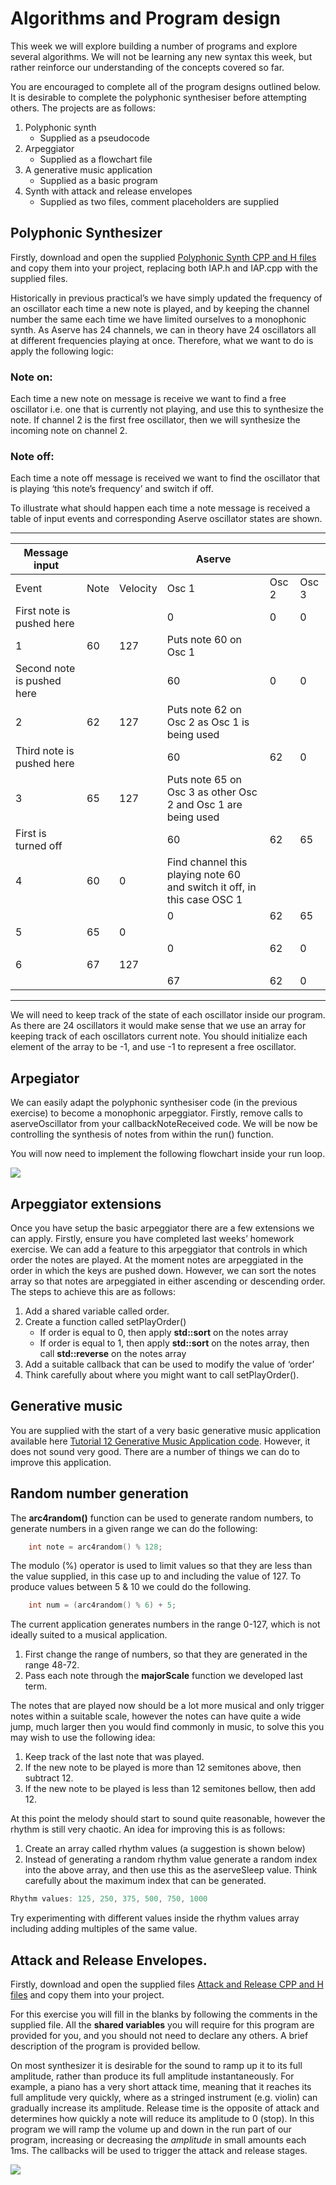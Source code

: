 # Algorithms and Program design

This week we will explore building a number of programs and explore several algorithms. We will not be learning any new syntax this week, but rather reinforce our understanding of the concepts covered so far.

You are encouraged to complete all of the program designs outlined below. It is desirable to complete the polyphonic synthesiser before attempting others.
The projects are as follows:

1.	Polyphonic synth
    - Supplied as a pseudocode 
2.	Arpeggiator
    - Supplied as a flowchart file
3.	A generative music application
    - Supplied as a basic program
4.	Synth with attack and release envelopes
    - Supplied as two files, comment placeholders are supplied

## Polyphonic Synthesizer

Firstly, download and open the supplied [Polyphonic Synth CPP and H files](../../Code%20Exercises/Tutorial%2012/Polyphonic%20Synth) and copy them into your project, replacing both IAP.h and IAP.cpp with the supplied files.

Historically in previous practical’s we have simply updated the frequency of an oscillator each time a new note is played, and by keeping the channel number the same each time we have limited ourselves to a monophonic synth. As Aserve has 24 channels, we can in theory have 24 oscillators all at different frequencies playing at once. Therefore, what we want to do is apply the following logic:

### Note on:
Each time a new note on message is receive we want to find a free oscillator i.e. one that is currently not playing, and use this to synthesize the note. If channel 2 is the first free oscillator, then we will synthesize the incoming note on channel 2.

### Note off:
Each time a note off message is received we want to find the oscillator that is playing ‘this note’s frequency’ and switch if off.

To illustrate what should happen each time a note message is received a table of input events and corresponding Aserve oscillator states are shown.

<hr>

| ﻿Message input              |      |          | Aserve                                                                  |       |       |
|----------------------------|------|----------|-------------------------------------------------------------------------|-------|-------|
| Event                      | Note | Velocity | Osc 1                                                                   | Osc 2 | Osc 3 |
| First note is pushed here  |      |          | 0                                                                       | 0     | 0     |
| 1                          | 60   | 127      | Puts note 60 on Osc 1                                                   |       |       |
| Second note is pushed here |      |          | 60                                                                      | 0     | 0     |
| 2                          | 62   | 127      | Puts note 62 on Osc 2 as Osc 1 is being used                            |       |       |
| Third note is pushed here  |      |          | 60                                                                      | 62    | 0     |
| 3                          | 65   | 127      | Puts note 65 on Osc 3 as other Osc 2 and Osc 1 are being used           |       |       |
| First is turned off        |      |          | 60                                                                      | 62    | 65    |
| 4                          | 60   | 0        | Find channel this playing note 60 and switch it off, in this case OSC 1 |       |       |
|                            |      |          | 0                                                                       | 62    | 65    |
| 5                          | 65   | 0        |                                                                         |       |       |
|                            |      |          | 0                                                                       | 62    | 0     |
| 6                          | 67   | 127      |                                                                         |       |       |
|                            |      |          | 67                                                                      | 62    | 0     |

<hr>

We will need to keep track of the state of each oscillator inside our program. As there are 24 oscillators it would make sense that we use an array for keeping track of each oscillators current note. You should initialize each element of the array to be -1, and use -1 to represent a free oscillator. 

## Arpegiator

We can easily adapt the polyphonic synthesiser code (in the previous exercise) to become a monophonic arpeggiator. Firstly, remove calls to aserveOscillator from your callbackNoteReceived code. We will be now be controlling the synthesis of notes from within the run() function.

You will now need to implement the following flowchart inside your run loop.

<img src="../images/flowchart.png" />

## Arpeggiator extensions

Once you have setup the basic arpeggiator there are a few extensions we can apply. Firstly, ensure you have completed last weeks’ homework exercise. We can add a feature to this arpeggiator that controls in which order the notes are played. At the moment notes are arpeggiated in the order in which the keys are pushed down. However, we can sort the notes array so that notes are arpeggiated in either ascending or descending order. The steps to achieve this are as follows:

1.	Add a shared variable called order.
2.	Create a function called setPlayOrder()
    - If order is equal to 0, then apply **std::sort** on the notes array
    - If order is equal to 1, then apply **std::sort** on the notes array, then call **std::reverse** on the notes array
3.	Add a suitable callback that can be used to modify the value of ‘order’
4.	Think carefully about where you might want to call setPlayOrder().


## Generative music

You are supplied with the start of a very basic generative music application available here [Tutorial 12 Generative Music Application code](../../Code%20Exercises/Tutorial%2012/Generative%20Music%20Application). However, it does not sound very good. There are a number of things we can do to improve this application.

## Random number generation

The **arc4random()** function can be used to generate random numbers, to generate numbers in a given range we can do the following:

```cpp
    int note = arc4random() % 128;
```

The modulo (%) operator is used to limit values so that they are less than the value supplied, in this case up to and including the value of 127. To produce values between 5 & 10 we could do the following.

```cpp
    int num = (arc4random() % 6) + 5;
```

The current application generates numbers in the range 0-127, which is not ideally suited to a musical application.

1.	First change the range of numbers, so that they are generated in the range 48-72.
2.	Pass each note through the **majorScale** function we developed last term.

The notes that are played now should be a lot more musical and only trigger notes within a suitable scale, however the notes can have quite a wide jump, much larger then you would find commonly in music, to solve this you may wish to use the following idea:

1.	Keep track of the last note that was played. 
2.	If the new note to be played is more than 12 semitones above, then subtract 12. 
3.	If the new note to be played is less than 12 semitones bellow, then add 12.

At this point the melody should start to sound quite reasonable, however the rhythm is still very chaotic. An idea for improving this is as follows:

1.	Create an array called rhythm values (a suggestion is shown below)
2.	Instead of generating a random rhythm value generate a random index into the above array, and then use this as the aserveSleep value. Think carefully about the maximum index that can be generated.

```cpp
Rhythm values: 125, 250, 375, 500, 750, 1000
```

Try experimenting with different values inside the rhythm values array including adding multiples of the same value.

## Attack and Release Envelopes.

Firstly, download and open the supplied files [Attack and Release CPP and H files](../../Code%20Exercises/Tutorial%2012/AR%20Synth) and copy them into your project.

For this exercise you will fill in the blanks by following the comments in the supplied file. All the **shared variables** you will require for this program are provided for you, and you should not need to declare any others. A brief description of the program is provided bellow.

On most synthesizer it is desirable for the sound to ramp up it to its full amplitude, rather than produce its full amplitude instantaneously.  For example, a piano has a very short attack time, meaning that it reaches its full amplitude very quickly, where as a stringed instrument (e.g. violin) can gradually increase its amplitude. Release time is the opposite of attack and determines how quickly a note will reduce its amplitude to 0 (stop). In this program we will ramp the volume up and down in the run part of our program, increasing or decreasing the *amplitude* in small amounts each 1ms. The callbacks will be used to trigger the attack and release stages. 

<img src="../images/asdr.png" />

